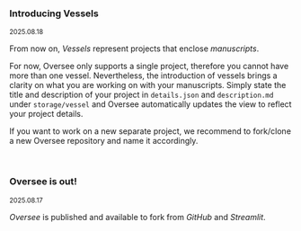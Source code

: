 ### Introducing Vessels
<small>2025.08.18</small>

From now on, *Vessels* represent projects that enclose *manuscripts*. 

For now, Oversee only supports a single project, therefore you cannot have more than one vessel. Nevertheless, the introduction of vessels brings a clarity on what you are working on with your manuscripts. Simply state the title and description of your project in `details.json` and `description.md` under `storage/vessel` and Oversee automatically updates the view to reflect your project details.

If you want to work on a new separate project, we recommend to fork/clone a new Oversee repository and name it accordingly.

<br>

### Oversee is out!
<small>2025.08.17</small>

*Oversee* is published and available to fork from *GitHub* and *Streamlit*.